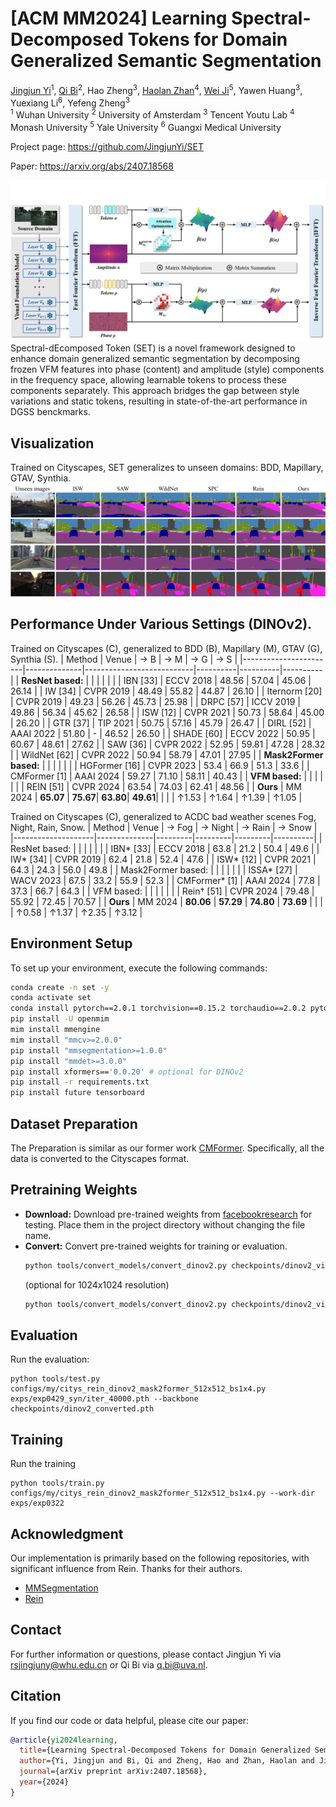 # [ACM MM2024] Learning Spectral-Decomposed Tokens for Domain Generalized Semantic Segmentation
[Jingjun Yi](https://scholar.google.com/citations?user=doRtaBcAAAAJ&hl=en&oi=ao)<sup>1</sup>, [Qi Bi](https://scholar.google.com/citations?user=v6RAqYwAAAAJ&hl=en)<sup>2</sup>, Hao Zheng<sup>3</sup>, [Haolan Zhan](https://github.com/zhanhl316)<sup>4</sup>, [Wei Ji](https://github.com/jiwei0921)<sup>5</sup>, Yawen Huang<sup>3</sup>, Yuexiang Li<sup>6</sup>, Yefeng Zheng<sup>3</sup> <br />
<sup>1</sup> Wuhan University    <sup>2</sup> University of Amsterdam    <sup>3</sup> Tencent Youtu Lab    <sup>4</sup> Monash University    <sup>5</sup> Yale University    <sup>6</sup> Guangxi Medical University

Project page: https://github.com/JingjunYi/SET

Paper: https://arxiv.org/abs/2407.18568

![Set Framework](docs/framework.png)
Spectral-dEcomposed Token (SET) is a novel framework designed to enhance domain generalized semantic segmentation by decomposing frozen VFM features into phase (content) and amplitude (style) components in the frequency space, allowing learnable tokens to process these components separately. This approach bridges the gap between style variations and static tokens, resulting in state-of-the-art performance in DGSS benckmarks.


## Visualization
Trained on Cityscapes, SET generalizes to unseen domains: BDD, Mapillary, GTAV, Synthia.
![Set Framework](docs/citys.png)


## Performance Under Various Settings (DINOv2).
Trained on Cityscapes (C), generalized to BDD (B), Mapillary (M), GTAV (G), Synthia (S).
| Method                | Venue        | → B                       | → M      | → G      | → S      |
|-----------------------|--------------|---------------------------|----------|----------|----------|
| **ResNet based:**      |              |                           |          |          |          |
| IBN \[33\]            | ECCV 2018    | 48.56                     | 57.04    | 45.06    | 26.14    |
| IW \[34\]             | CVPR 2019    | 48.49                     | 55.82    | 44.87    | 26.10    |
| Iternorm \[20\]       | CVPR 2019    | 49.23                     | 56.26    | 45.73    | 25.98    |
| DRPC \[57\]           | ICCV 2019    | 49.86                     | 56.34    | 45.62    | 26.58    |
| ISW \[12\]            | CVPR 2021    | 50.73                     | 58.64    | 45.00    | 26.20    |
| GTR \[37\]            | TIP 2021     | 50.75                     | 57.16    | 45.79    | 26.47    |
| DIRL \[52\]           | AAAI 2022    | 51.80                     | -        | 46.52    | 26.50    |
| SHADE \[60\]          | ECCV 2022    | 50.95                     | 60.67    | 48.61    | 27.62    |
| SAW \[36\]            | CVPR 2022    | 52.95                     | 59.81    | 47.28    | 28.32    |
| WildNet \[62\]        | CVPR 2022    | 50.94                     | 58.79    | 47.01    | 27.95    |
| **Mask2Former based:** |              |                           |          |          |          |
| HGFormer \[16\]       | CVPR 2023    | 53.4                      | 66.9     | 51.3     | 33.6     |
| CMFormer \[1\]        | AAAI 2024    | 59.27                     | 71.10    | 58.11    | 40.43    |
| **VFM based:**         |              |                           |          |          |          |
| REIN \[51\]           | CVPR 2024    | 63.54                     | 74.03    | 62.41    | 48.56    |
| **Ours**              | MM 2024      | **65.07**                 | **75.67**| **63.80**| **49.61**|
|                       |              | ↑1.53                     | ↑1.64    | ↑1.39    | ↑1.05    |

Trained on Cityscapes (C), generalized to ACDC bad weather scenes Fog, Night, Rain, Snow.
| Method             | Venue        | → Fog   | → Night | → Rain  | → Snow  |
|--------------------|--------------|---------|---------|---------|----------|
| ResNet based:       |              |         |         |         |         |
| IBN* [33]           | ECCV 2018    | 63.8    | 21.2    | 50.4    | 49.6    |
| IW* [34]            | CVPR 2019    | 62.4    | 21.8    | 52.4    | 47.6    |
| ISW* [12]           | CVPR 2021    | 64.3    | 24.3    | 56.0    | 49.8    |
| Mask2Former based:  |              |         |         |         |         |
| ISSA* [27]          | WACV 2023    | 67.5    | 33.2    | 55.9    | 52.3    |
| CMFormer* [1]       | AAAI 2024    | 77.8    | 37.3    | 66.7    | 64.3    |
| VFM based:          |              |         |         |         |         |
| Rein† [51]          | CVPR 2024    | 79.48   | 55.92   | 72.45   | 70.57   |
| **Ours**            | MM 2024      | **80.06** | **57.29** | **74.80** | **73.69** |
|                    |              | ↑0.58   | ↑1.37   | ↑2.35   | ↑3.12   |

  
## Environment Setup
To set up your environment, execute the following commands:
```bash
conda create -n set -y
conda activate set
conda install pytorch==2.0.1 torchvision==0.15.2 torchaudio==2.0.2 pytorch-cuda=11.7 -c pytorch -c nvidia -y
pip install -U openmim
mim install mmengine
mim install "mmcv>=2.0.0"
pip install "mmsegmentation>=1.0.0"
pip install "mmdet>=3.0.0"
pip install xformers=='0.0.20' # optional for DINOv2
pip install -r requirements.txt
pip install future tensorboard
```

## Dataset Preparation
The Preparation is similar as our former work [CMFormer](https://github.com/BiQiWHU/CMFormer). Specifically, all the data is converted to the Cityscapes format.


## Pretraining Weights
* **Download:** Download pre-trained weights from [facebookresearch](https://dl.fbaipublicfiles.com/dinov2/dinov2_vitl14/dinov2_vitl14_pretrain.pth) for testing. Place them in the project directory without changing the file name.
* **Convert:** Convert pre-trained weights for training or evaluation.
  ```bash
  python tools/convert_models/convert_dinov2.py checkpoints/dinov2_vitl14_pretrain.pth checkpoints/dinov2_converted.pth
  ```
  (optional for 1024x1024 resolution)
  ```bash
  python tools/convert_models/convert_dinov2.py checkpoints/dinov2_vitl14_pretrain.pth checkpoints/dinov2_converted_1024x1024.pth --height 1024 --width 1024
  ```

  
## Evaluation
  Run the evaluation:
  ```
  python tools/test.py configs/my/citys_rein_dinov2_mask2former_512x512_bs1x4.py exps/exp0429_syn/iter_40000.pth --backbone checkpoints/dinov2_converted.pth
  ```


## Training
Run the training
```
python tools/train.py configs/my/citys_rein_dinov2_mask2former_512x512_bs1x4.py --work-dir exps/exp0322
```


## Acknowledgment
Our implementation is primarily based on the following repositories, with significant influence from Rein. Thanks for their authors.
* [MMSegmentation](https://github.com/open-mmlab/mmsegmentation)
* [Rein](https://github.com/w1oves/Rein)


## Contact
For further information or questions, please contact Jingjun Yi via rsjingjuny@whu.edu.cn or Qi Bi via q.bi@uva.nl.


## Citation
If you find our code or data helpful, please cite our paper:
```bibtex
@article{yi2024learning,
  title={Learning Spectral-Decomposed Tokens for Domain Generalized Semantic Segmentation},
  author={Yi, Jingjun and Bi, Qi and Zheng, Hao and Zhan, Haolan and Ji, Wei and Huang, Yawen and Li, Yuexiang and Zheng, Yefeng},
  journal={arXiv preprint arXiv:2407.18568},
  year={2024}
}
```
